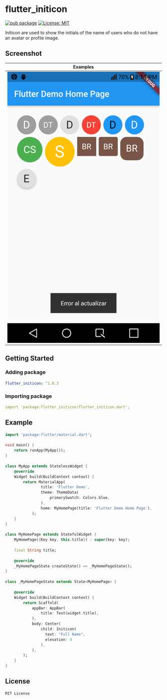 # flutter_initicon

[![pub package](https://img.shields.io/pub/v/flutter_initicon.svg)](https://pub.dev/packages/flutter_initicon)
[![License: MIT](https://img.shields.io/badge/license-MIT-purple.svg)](https://opensource.org/licenses/MIT)

Initicon are used to show the initials of the name of users who do not have an avatar or profile image.
## Screenshot

|              Examples               |
| :-----------------------------: |
| ![](screenshot/screenshot-1.png) |


## Getting Started

### Adding package

```yaml
flutter_initicon: ^1.0.3
```

### Importing package

```yaml
import 'package:flutter_initicon/flutter_initicon.dart';
```

## Example

```dart
import 'package:flutter/material.dart';

void main() {
    return runApp(MyApp());
}

class MyApp extends StatelessWidget {
    @override
    Widget build(BuildContext context) {
        return MaterialApp(
                title: 'Flutter Demo',
                theme: ThemeData(
                    primarySwatch: Colors.blue,
                ),
                home: MyHomePage(title: 'Flutter Demo Home Page'),
            );
    }
}

class MyHomePage extends StatefulWidget {
    MyHomePage({Key key, this.title}) : super(key: key);

    final String title;

    @override
    _MyHomePageState createState() => _MyHomePageState();
}

class _MyHomePageState extends State<MyHomePage> {
    
    @override
    Widget build(BuildContext context) {
        return Scaffold(
            appBar: AppBar(
                title: Text(widget.title),
            ),
            body: Center(
                child: Initicon(
                  text: "Full Name",
                  elevation: 4
                ),
            ),
        );
    }
}
```

## License

    MIT License
